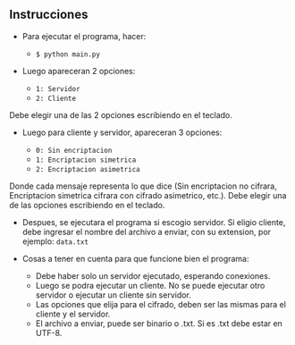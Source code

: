 ## Instrucciones

- Para ejecutar el programa, hacer:

	- `$ python main.py`

- Luego apareceran 2 opciones:

	- `1: Servidor`
	- `2: Cliente`

Debe elegir una de las 2 opciones escribiendo en el teclado.

- Luego para cliente y servidor, apareceran 3 opciones:
	
	- `0: Sin encriptacion`
	- `1: Encriptacion simetrica`
	- `2: Encriptacion asimetrica`

Donde cada mensaje representa lo que dice (Sin encriptacion no cifrara,
Encriptacion simetrica cifrara con cifrado asimetrico, etc.). Debe elegir
una de las opciones escribiendo en el teclado.

- Despues, se ejecutara el programa si escogio servidor. Si eligio cliente, debe ingresar el nombre del archivo a enviar, con su extension, por ejemplo: `data.txt`

- Cosas a tener en cuenta para que funcione bien el programa:

    - Debe haber solo un servidor ejecutado, esperando conexiones.
    - Luego se podra ejecutar un cliente. No se puede ejecutar otro servidor o ejecutar un cliente sin servidor.
    - Las opciones que elija para el cifrado, deben ser las mismas para el cliente y el servidor.
    - El archivo a enviar, puede ser binario o .txt. Si es .txt debe estar en UTF-8.
